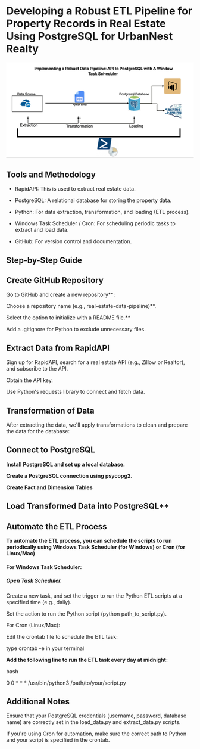 # Developing a Robust ETL Pipeline for Property Records in Real Estate Using PostgreSQL for UrbanNest Realty
![](pipeline_diagram.jpg)

## Tools and Methodology

  - RapidAPI: This is used to extract real estate data.
  
  - PostgreSQL: A relational database for storing the property data.
  
  - Python: For data extraction, transformation, and loading (ETL process).
  
  - Windows Task Scheduler / Cron: For scheduling periodic tasks to extract and load data.
  
  - GitHub: For version control and documentation.

## Step-by-Step Guide

  ## Create GitHub Repository
  
  Go to GitHub and create a new repository**:
  
  Choose a repository name (e.g., real-estate-data-pipeline)**.
    
  Select the option to initialize with a README file.**    
  
   Add a .gitignore for Python to exclude unnecessary files.

## Extract Data from RapidAPI

Sign up for RapidAPI, search for a real estate API (e.g., Zillow or Realtor), and subscribe to the API.

Obtain the API key.

Use Python's requests library to connect and fetch data.

## Transformation of Data

After extracting the data, we'll apply transformations to clean and prepare the data for the database:

## Connect to PostgreSQL

**Install PostgreSQL and set up a local database.**

**Create a PostgreSQL connection using psycopg2.**

**Create Fact and Dimension Tables**

## Load Transformed Data into PostgreSQL**
 
 ## Automate the ETL Process
 
**To automate the ETL process, you can schedule the scripts to run periodically using Windows Task Scheduler (for Windows) or Cron (for Linux/Mac)**

#### For Windows Task Scheduler:

##### Open Task Scheduler.

Create a new task, and set the trigger to run the Python ETL scripts at a specified time (e.g., daily).

Set the action to run the Python script (python path_to_script.py).

For Cron (Linux/Mac):

Edit the crontab file to schedule the ETL task:


type crontab -e in your terminal

  **Add the following line to run the ETL task every day at midnight:**

bash

0 0 * * * /usr/bin/python3 /path/to/your/script.py


## Additional Notes
Ensure that your PostgreSQL credentials (username, password, database name) are correctly set in the load_data.py and extract_data.py scripts.

If you're using Cron for automation, make sure the correct path to Python and your script is specified in the crontab.

